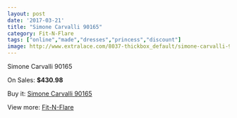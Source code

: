 ```yaml
---
layout: post
date: '2017-03-21'
title: "Simone Carvalli 90165"
category: Fit-N-Flare
tags: ["online","made","dresses","princess","discount"]
image: http://www.extralace.com/8037-thickbox_default/simone-carvalli-90165.jpg
---
```

Simone Carvalli 90165

On Sales: **$430.98**
<a href="https://www.extralace.com/fit-n-flare/3812-simone-carvalli-90165.html"><amp-img layout="responsive" width="600" height="600" src="//www.extralace.com/8037-thickbox_default/simone-carvalli-90165.jpg" alt="Simone Carvalli 90165 0" /></a>

Buy it: [Simone Carvalli 90165](https://www.extralace.com/fit-n-flare/3812-simone-carvalli-90165.html "Simone Carvalli 90165")

View more: [Fit-N-Flare](https://www.extralace.com/4-fit-n-flare "Fit-N-Flare")